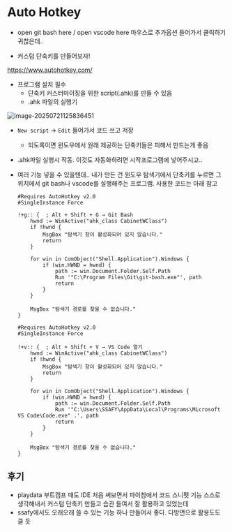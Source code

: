 # Auto Hotkey

- open git bash here / open vscode here 마우스로 추가옵션 들어가서 클릭하기 귀찮은데..

- 커스텀 단축키를 만들어보자!

https://www.autohotkey.com/

- 프로그램 설치 필수
  - 단축키 커스터마이징을 위한 script(.ahk)를 만들 수 있음
  - .ahk 파일의 실행기

![image-20250721125836451](C:\Users\SSAFY\AppData\Roaming\Typora\typora-user-images\image-20250721125836451.png)

- `New script` -> `Edit` 들어가서 코드 쓰고 저장

  - 되도록이면 윈도우에서 원래 제공하는 단축키들은 피해서 만드는게 좋음

- .ahk파일 실행시 작동. 이것도 자동화하려면 시작프로그램에 넣어주시고..

- 여러 기능 넣을 수 있을텐데.. 내가 만든 건 윈도우 탐색기에서 단축키를 누르면 그 위치에서 git bash나 vscode를 실행해주는 프로그램. 사용한 코드는 아래 참고

  ```
  #Requires AutoHotkey v2.0
  #SingleInstance Force
  
  !+g:: {  ; Alt + Shift + G → Git Bash
      hwnd := WinActive("ahk_class CabinetWClass")
      if !hwnd {
          MsgBox "탐색기 창이 활성화되어 있지 않습니다."
          return
      }
  
      for win in ComObject("Shell.Application").Windows {
          if (win.HWND = hwnd) {
              path := win.Document.Folder.Self.Path
              Run '"C:\Program Files\Git\git-bash.exe"', path
              return
          }
      }
  
      MsgBox "탐색기 경로를 찾을 수 없습니다."
  }
  
  #Requires AutoHotkey v2.0
  #SingleInstance Force
  
  !+v:: {  ; Alt + Shift + V → VS Code 열기
      hwnd := WinActive("ahk_class CabinetWClass")
      if !hwnd {
          MsgBox "탐색기 창이 활성화되어 있지 않습니다."
          return
      }
  
      for win in ComObject("Shell.Application").Windows {
          if (win.HWND = hwnd) {
              path := win.Document.Folder.Self.Path
              Run '"C:\Users\SSAFY\AppData\Local\Programs\Microsoft VS Code\Code.exe" .', path
              return
          }
      }
  
      MsgBox "탐색기 경로를 찾을 수 없습니다."
  }
  ```

  

## 후기

- playdata 부트캠프 때도 IDE 처음 써보면서 파이참에서 코드 스니펫 기능 스스로 생각해내서 커스텀 단축키 만들고 습관 들여서 잘 활용하고 있었는데
- ssafy에서도 오래오래 쓸 수 있는 기능 하나 만들어서 좋다. 다방면으로 활용도도 클 듯